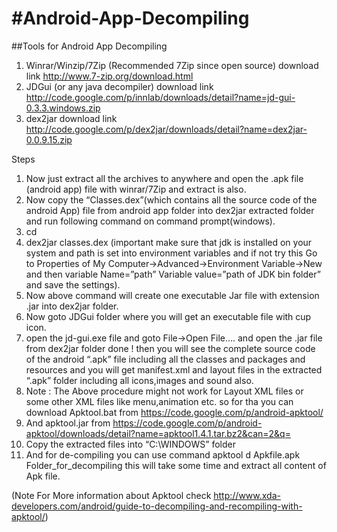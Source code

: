 #Android-App-Decompiling
=======================
##Tools for Android App Decompiling
1) Winrar/Winzip/7Zip (Recommended 7Zip since open source) download link http://www.7-zip.org/download.html
2) JDGui (or any java decompiler) download link http://code.google.com/p/innlab/downloads/detail?name=jd-gui-0.3.3.windows.zip
3) dex2jar download link http://code.google.com/p/dex2jar/downloads/detail?name=dex2jar-0.0.9.15.zip

Steps

1) Now just extract all the archives to anywhere and open the .apk file (android app) file with winrar/7Zip and extract is also.
2) Now copy the “Classes.dex”(which contains all the source code of the android App) file from android app folder into dex2jar extracted folder and run following command on command prompt(windows).
3) cd <path of dex2jar folder>
4) dex2jar classes.dex (important make sure that jdk is installed on your system and path is set into environment variables and if not try this Go to Properties of My Computer->Advanced->Environment Variable->New and then variable Name=”path” Variable value=”path of JDK bin folder” and save the settings).
5) Now above command will create one executable Jar file with extension .jar into dex2jar folder.
6) Now goto JDGui folder where you will get an executable file with cup icon.
7) open the jd-gui.exe file and goto File->Open File…. and open the .jar file from dex2jar folder done ! then you will see the complete source code of the android “.apk” file including all the classes and packages and resources and you will get manifest.xml and layout files in the extracted “.apk” folder including all icons,images and sound also.
8) Note : The Above procedure might not work for Layout XML files or some other XML files like menu,animation etc. so for tha you can download Apktool.bat from https://code.google.com/p/android-apktool/
9) And apktool.jar from https://code.google.com/p/android-apktool/downloads/detail?name=apktool1.4.1.tar.bz2&can=2&q=
10) Copy the extracted files into “C:\WINDOWS” folder
11) And for de-compiling you can use command apktool d Apkfile.apk Folder_for_decompiling this will take some time and extract all content of Apk file.

(Note For More information about Apktool check http://www.xda-developers.com/android/guide-to-decompiling-and-recompiling-with-apktool/)